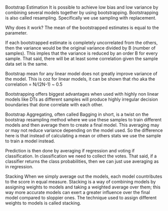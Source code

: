 Bootstrap Estimation
It is possible to achieve low bias and low variance by combining several models together by using bootstrapping. Bootstrapping is also called resampling. Specifically we use sampling with replacement.

Why does it work?
The mean of the bootstrapped estimates is equal to the parameter.

If each bootstrapped estimate is completely uncorrelated from the others, then the variance would be the original variance divided by B (number of samples). This imples that the variance is reduced by an order B for every sample. That said, there will be at least some correlation given the sample data set is the same.

Bootstrap mean for any linear model does not greatly improve variance of the model. This is coz for linear models, it can be shown that rho aka the correlation = N/(2N-1) ~ 0.5

Bootstrapping offers biggest advantages when used with highly non linear models like DTs as different samples will produce highly irregular decision boundaries that done correlate with each other.

Bootstrap Aggregating, often called Bagging in short, is a twist on the bootstrap resampling method where we use these samples to train different models and then average them to create a final model. This averaging may or may not reduce variance depending on the model used. So the difference here is that instead of calculating a mean or others stats we use the sample to train a model instead.

Prediction is then done by averaging if regression and voting if classification.
In classification we need to collect the votes. That said, if a classifier returns the class probabilities, then we can just use averaging as in regression.

Stacking
When we simply average out the models, each model countributes to the score in equal measure. Stacking is a way of combining models by assigning weights to models and taking a weighted average over them; this way more accurate models can exert a greater influence over the final model compared to sloppier ones. The technique used to assign different weights to models is called stacking.
